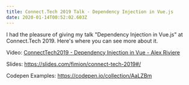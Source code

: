 ```yaml
---
title: Connect.Tech 2019 Talk - Dependency Injection in Vue.js
date: 2020-01-14T00:52:02.603Z
---
```

I had the pleasure of giving my talk "Dependency Injection in Vue.js" at Connect.Tech 2019. Here's where you can see more about it.

Video: [ConnectTech2019 - Dependency Injection in Vue - Alex Riviere](https://vimeo.com/384465021)

Slides: <https://slides.com/fimion/connect-tech-2019#/>

Codepen Examples: <https://codepen.io/collection/AaLZBm>
